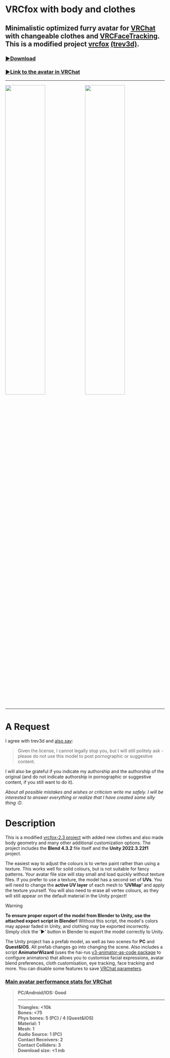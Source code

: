 # **VRCfox with body and clothes**
## Minimalistic optimized furry avatar for [VRChat](https://hello.vrchat.com/) with changeable clothes and [VRCFaceTracking](https://github.com/benaclejames/VRCFaceTracking).<br>This is a modified project [vrcfox](https://github.com/trev3d/vrcfox) [(trev3d)](https://github.com/trev3d).
### [:arrow_forward:Download](https://github.com/strakacher21/vrcfox-2.3_body_and_cloth_edition/archive/refs/heads/main.zip)

### [:arrow_forward:Link to the avatar in VRChat](https://vrchat.com/home/avatar/avtr_433942b4-d25f-4add-ad34-75c0d20e4ae1)
---
<img src="https://github.com/user-attachments/assets/d0bab74a-0902-4086-8fcd-b7249ce140b0" width="50%"><img src="https://github.com/user-attachments/assets/2923e6cc-4414-4ce5-bf1c-98b9995fa9a9" width="50%">

---
# А Request
I agree with trev3d and [also say](https://github.com/trev3d/vrcfox?tab=readme-ov-file#a-request-%EF%B8%8F):
>Given the license, I cannot legally stop you, but I will still politely ask - please do not use this model to post pornographic or suggestive content.

I will also be grateful if you indicate my authorship and the authorship of the original (and do not indicate authorship in pornographic or suggestive content, if you still want to do it).

*About all possible mistakes and wishes or criticism write me safely. I will be interested to answer everything or realize that I have created some silly thing :D*.
# Description
This is a modified [vrcfox-2.3 project](https://github.com/trev3d/vrcfox/releases/tag/2.3) with added new clothes and also made body geometry and many other additional customization options.
The project includes the **Blend 4.3.2** file itself and the **Unity 2022.3.22f1** project.

The easiest way to adjust the colours is to vertex paint rather than using a texture. This works well for solid colours, but is not suitable for fancy patterns. Your avatar file size will stay small and load quickly without texture files. If you prefer to use a texture, the model has a second set of **UVs**. You will need to change the **active UV layer** of each mesh to **‘UVMap’** and apply the texture yourself. You will also need to erase all vertex colours, as they will still appear on the default material in the Unity project! 
> [!WARNING]
**To ensure proper export of the model from Blender to Unity, use the attached export script in Blender!** Without this script, the model's colors may appear faded in Unity, and clothing may be exported incorrectly. Simply click the '▶' button in Blender to export the model correctly to Unity.

The Unity project has a prefab model, as well as two scenes for **PC** and **Quest&IOS**. All prefab changes go into changing the scene. Аlso includes a script **AnimatorWizard** (uses the hai-rus [v3-animator-as-code package](https://github.com/hai-vr/av3-animator-as-code) to configure animators) that allows you to customise facial expressions, avatar blend preferences, cloth customisation, eye tracking, face tracking and more. You can disable some features to save [VRChat parameters](https://creators.vrchat.com/avatars/animator-parameters/).

### [Main avatar performance stats for VRChat](https://creators.vrchat.com/avatars/avatar-performance-ranking-system#avatar-performance-ranking-stats)
>**PC/Android/IOS: Good**<br>
>___
>**Triangles: <10k**<br>
>**Bones: <75**<br>
>**Phys bones: 5 (PC) / 4 (Quest&IOS)**<br>
>**Material: 1**<br>
>**Mesh: 1**<br>
>**Audio Source: 1 (PC)**<br>
>**Contact Receivers: 2**<br>
>**Contact Colliders: 3**<br>
>**Download size: <1 mb**<br>